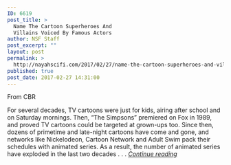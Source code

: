 ```yaml
---
ID: 6619
post_title: >
  Name The Cartoon Superheroes And
  Villains Voiced By Famous Actors
author: NSF Staff
post_excerpt: ""
layout: post
permalink: >
  http://nayahscifi.com/2017/02/27/name-the-cartoon-superheroes-and-villains-voiced-by-famous-actors/
published: true
post_date: 2017-02-27 14:31:00
---
```

From CBR

For several decades, TV cartoons were just for kids, airing after school and on Saturday mornings. Then, “The Simpsons” premiered on Fox in 1989, and proved TV cartoons could be targeted at grown-ups too. Since then, dozens of primetime and late-night cartoons have come and gone, and networks like Nickelodeon, Cartoon Network and Adult Swim pack their schedules with animated series. As a result, the number of animated series have exploded in the last two decades . . . <a href="http://www.cbr.com/quiz/name-the-famous-cartoon-superheroes-and-villains-voiced-by-famous-actors/"><em>Continue reading</em></a>